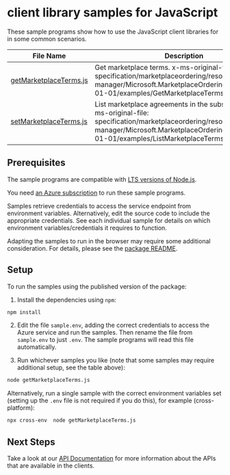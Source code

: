 # client library samples for JavaScript

These sample programs show how to use the JavaScript client libraries for in some common scenarios.

| **File Name**                                 | **Description**                                                                                                                                                                                            |
| --------------------------------------------- | ---------------------------------------------------------------------------------------------------------------------------------------------------------------------------------------------------------- |
| [getMarketplaceTerms.js][getmarketplaceterms] | Get marketplace terms. x-ms-original-file: specification/marketplaceordering/resource-manager/Microsoft.MarketplaceOrdering/stable/2021-01-01/examples/GetMarketplaceTerms.json                            |
| [setMarketplaceTerms.js][setmarketplaceterms] | List marketplace agreements in the subscription. x-ms-original-file: specification/marketplaceordering/resource-manager/Microsoft.MarketplaceOrdering/stable/2021-01-01/examples/ListMarketplaceTerms.json |

## Prerequisites

The sample programs are compatible with [LTS versions of Node.js](https://nodejs.org/about/releases/).

You need [an Azure subscription][freesub] to run these sample programs.

Samples retrieve credentials to access the service endpoint from environment variables. Alternatively, edit the source code to include the appropriate credentials. See each individual sample for details on which environment variables/credentials it requires to function.

Adapting the samples to run in the browser may require some additional consideration. For details, please see the [package README][package].

## Setup

To run the samples using the published version of the package:

1. Install the dependencies using `npm`:

```bash
npm install
```

2. Edit the file `sample.env`, adding the correct credentials to access the Azure service and run the samples. Then rename the file from `sample.env` to just `.env`. The sample programs will read this file automatically.

3. Run whichever samples you like (note that some samples may require additional setup, see the table above):

```bash
node getMarketplaceTerms.js
```

Alternatively, run a single sample with the correct environment variables set (setting up the `.env` file is not required if you do this), for example (cross-platform):

```bash
npx cross-env  node getMarketplaceTerms.js
```

## Next Steps

Take a look at our [API Documentation][apiref] for more information about the APIs that are available in the clients.

[getmarketplaceterms]: https://github.com/Azure/azure-sdk-for-js/blob/main/sdk/marketplaceordering/arm-marketplaceordering/samples/v3/javascript/getMarketplaceTerms.js
[setmarketplaceterms]: https://github.com/Azure/azure-sdk-for-js/blob/main/sdk/marketplaceordering/arm-marketplaceordering/samples/v3/javascript/setMarketplaceTerms.js
[apiref]: https://docs.microsoft.com/javascript/api/@azure/arm-marketplaceordering?view=azure-node-preview
[freesub]: https://azure.microsoft.com/free/
[package]: https://github.com/Azure/azure-sdk-for-js/tree/main/sdk/marketplaceordering/arm-marketplaceordering/README.md
